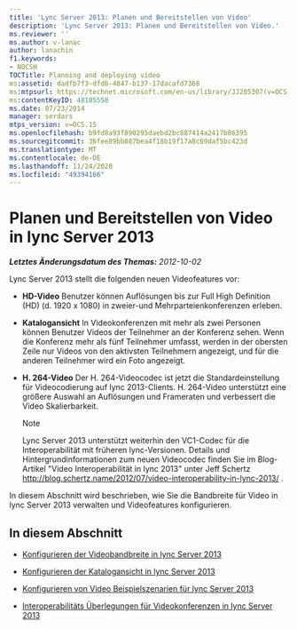 ```yaml
---
title: 'Lync Server 2013: Planen und Bereitstellen von Video'
description: 'Lync Server 2013: Planen und Bereitstellen von Video.'
ms.reviewer: ''
ms.author: v-lanac
author: lanachin
f1.keywords:
- NOCSH
TOCTitle: Planning and deploying video
ms:assetid: dadfb7f3-dfd6-4847-b137-17dacafd7368
ms:mtpsurl: https://technet.microsoft.com/en-us/library/JJ205307(v=OCS.15)
ms:contentKeyID: 48185558
ms.date: 07/23/2014
manager: serdars
mtps_version: v=OCS.15
ms.openlocfilehash: b9fd8a93f890295daebd2bc887414a2417b86395
ms.sourcegitcommit: 36fee89bb887bea4f18b19f17a8c69daf5bc423d
ms.translationtype: MT
ms.contentlocale: de-DE
ms.lasthandoff: 11/24/2020
ms.locfileid: "49394166"
---
```

# <a name="planning-and-deploying-video-in-lync-server-2013"></a>Planen und Bereitstellen von Video in lync Server 2013

<div data-xmlns="http://www.w3.org/1999/xhtml">

<div class="topic" data-xmlns="http://www.w3.org/1999/xhtml" data-msxsl="urn:schemas-microsoft-com:xslt" data-cs="https://msdn.microsoft.com/">

<div data-asp="https://msdn2.microsoft.com/asp">



</div>

<div id="mainSection">

<div id="mainBody">

<span> </span>

_**Letztes Änderungsdatum des Themas:** 2012-10-02_

Lync Server 2013 stellt die folgenden neuen Videofeatures vor:

  - **HD-Video**   Benutzer können Auflösungen bis zur Full High Definition (HD) (d. 1920 x 1080) in zweier-und Mehrparteienkonferenzen erleben.

  - **Katalogansicht**   In Videokonferenzen mit mehr als zwei Personen können Benutzer Videos der Teilnehmer an der Konferenz sehen. Wenn die Konferenz mehr als fünf Teilnehmer umfasst, werden in der obersten Zeile nur Videos von den aktivsten Teilnehmern angezeigt, und für die anderen Teilnehmer wird ein Foto angezeigt.

  - **H. 264-Video**   Der H. 264-Videocodec ist jetzt die Standardeinstellung für Videocodierung auf lync 2013-Clients. H. 264-Video unterstützt eine größere Auswahl an Auflösungen und Frameraten und verbessert die Video Skalierbarkeit.
    
    <div>
    

    > [!NOTE]  
    > Lync Server 2013 unterstützt weiterhin den VC1-Codec für die Interoperabilität mit früheren lync-Versionen. Details und Hintergrundinformationen zum neuen Videocodec finden Sie im Blog-Artikel "Video Interoperabilität in lync 2013" unter Jeff Schertz <A class=uri href="http://blog.schertz.name/2012/07/video-interoperability-in-lync-2013/">http://blog.schertz.name/2012/07/video-interoperability-in-lync-2013/</A> .

    
    </div>

In diesem Abschnitt wird beschrieben, wie Sie die Bandbreite für Video in lync Server 2013 verwalten und Videofeatures konfigurieren.

<div>

## <a name="in-this-section"></a>In diesem Abschnitt

  - [Konfigurieren der Videobandbreite in lync Server 2013](lync-server-2013-configuring-video-bandwidth.md)

  - [Konfigurieren der Katalogansicht in lync Server 2013](lync-server-2013-configuring-gallery-view.md)

  - [Konfigurieren von Video Beispielszenarien für lync Server 2013](lync-server-2013-configuring-video-example-scenarios.md)

  - [Interoperabilitäts Überlegungen für Videokonferenzen in lync Server 2013](lync-server-2013-interoperability-considerations-for-video-conferencing.md)

</div>

</div>

<span> </span>

</div>

</div>

</div>


